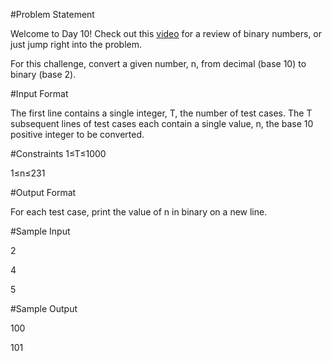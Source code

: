 #Problem Statement

Welcome to Day 10! Check out this [video](https://www.youtube.com/watch?v=8WW9vdd421s&feature=youtu.be) for a review of binary numbers, or just jump right into the problem.

For this challenge, convert a given number, n, from decimal (base 10) to binary (base 2).

#Input Format

The first line contains a single integer, T, the number of test cases. The T subsequent lines of test cases each contain a single value, n, the base 10 positive integer to be converted.

#Constraints 
1≤T≤1000 

1≤n≤231

#Output Format

For each test case, print the value of n in binary on a new line.

#Sample Input

2

4

5

#Sample Output

100

101